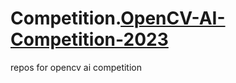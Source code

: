 # Competition.[OpenCV-AI-Competition-2023](https://www.hackster.io/contests/opencv-ai-competition-2023)


repos for opencv ai competition
